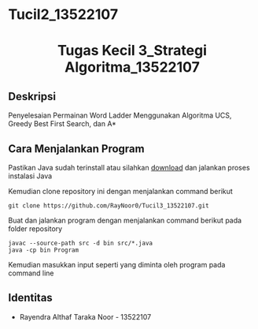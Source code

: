 # Tucil2_13522107
<h1 align="center">Tugas Kecil 3_Strategi Algoritma_13522107</h1>

## Deskripsi
Penyelesaian Permainan Word Ladder Menggunakan Algoritma UCS, Greedy Best First Search, dan A* 

## Cara Menjalankan Program

Pastikan Java sudah terinstall atau silahkan [download]([https://www.python.org/downloads/](https://www.oracle.com/id/java/technologies/downloads/)) dan jalankan proses instalasi Java

Kemudian clone repository ini dengan menjalankan command berikut
```
git clone https://github.com/RayNoor0/Tucil3_13522107.git
```
Buat dan jalankan program dengan menjalankan command berikut pada folder repository
```
javac --source-path src -d bin src/*.java
java -cp bin Program
```
Kemudian masukkan input seperti yang diminta oleh program pada command line
## Identitas
- Rayendra Althaf Taraka Noor - 13522107
